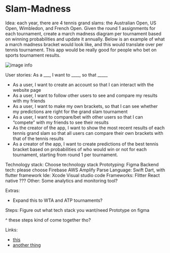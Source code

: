 # Slam-Madness

Idea: each year, there are 4 tennis grand slams: the Australian Open, US Open, Wimbledon, and French Open. Given the round 1 assignments for each tournament, create a march madness diagram per tournament based on winning probabilities and update it annually. Below is an example of what a march madness bracket would look like, and this would translate over per tennis tournament. This app would be really good for people who bet on sports tournament results.

![image info](https://www.ncaa.com/_flysystem/public-s3/styles/original/public-s3/images/2018/10/12/2006-bracket-ncaasports.png?itok=-FS2uVeE)


User stories: As a ___, I want to ____, so that _____ 
- As a user, I want to create an account so that I can interact with the website page
- As a user, I want to follow other users to see and compare my results with my friends 
- As a user, I want to make my own brackets, so that I can see whether my predictions are right for the grand slam tournament
- As a user, I want to compare/bet with other users so that I can “compete” with my friends to see their results
- As the creator of the app, I want to show the most recent results of each tennis grand slam so that all users can compare their own brackets with that of the tennis results
- As a creator of the app, I want to create predictions of the best tennis bracket based on probabilities of who would win or not for each tournament, starting from round 1 per tournament. 



Technology stack: 
Choose technology stack
Prototyping: Figma
Backend tech: please choose
Firebase
AWS Amplify
Parse 
Language:
Swift
Dart, with flutter framework 
Ide: 
Xcode
Visual studio code 
Frameworks:
Flitter
React native ??? 
Other:
Some analytics and monitoring tool?


Extras:
- Expand this to WTA and ATP tournaments?

Steps:
Figure out what tech stack you want/need
Prototype on figma 

^ these steps kind of come together tho? 

Links: 
- [this](https://www.dhiwise.com/post/dart-vs-swift-optimal-selection-for-ios-app-development)
- [another thing ](https://crustlab.com/blog/swift-vs-dart/#:~:text=Xcode%20is%20built%20with%20all,Flutter%20and%20Dart%20plugins%20installed.)

